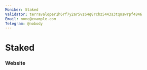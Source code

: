 ```yaml
---
Moniker: Staked
Validator: terravaloper1h6rf7y2ar5vz64q8rchz5443s3tqnswrpf4846
Email: none@example.com
Telegram: @nobody
---
```


# Staked



### Website



